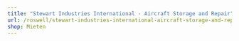 ```yaml
---
title: "Stewart Industries International - Aircraft Storage and Repair"
url: /roswell/stewart-industries-international-aircraft-storage-and-repair/
shop: Mieten
---
```

